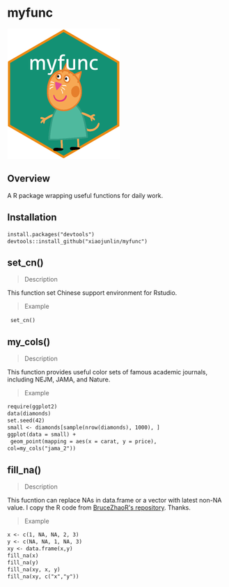 # myfunc
<img src="data/sticker/myfuncSticker.png" height="300"/>

## Overview
A R package wrapping useful functions for daily work.

## Installation 

```
install.packages("devtools")
devtools::install_github("xiaojunlin/myfunc")
```

## set_cn()

> Description

This function set Chinese support environment for Rstudio.

> Example

` set_cn()`

## my_cols()

> Description 

This function provides useful color sets of famous academic journals, including NEJM, JAMA, and Nature.

> Example

```
require(ggplot2)
data(diamonds)
set.seed(42)
small <- diamonds[sample(nrow(diamonds), 1000), ]
ggplot(data = small) +
 geom_point(mapping = aes(x = carat, y = price), col=my_cols("jama_2"))
```

## fill_na()

> Description 

This fucntion can replace NAs in data.frame or a vector with latest non-NA value. I copy the R code from [BruceZhaoR's repository](https://github.com/BruceZhaoR/R_Problems/blob/master/Handle-NA-Problems/fill_na.R). Thanks.

> Example

```
x <- c(1, NA, NA, 2, 3)
y <- c(NA, NA, 1, NA, 3)
xy <- data.frame(x,y)
fill_na(x)
fill_na(y)
fill_na(xy, x, y)
fill_na(xy, c("x","y"))
```
